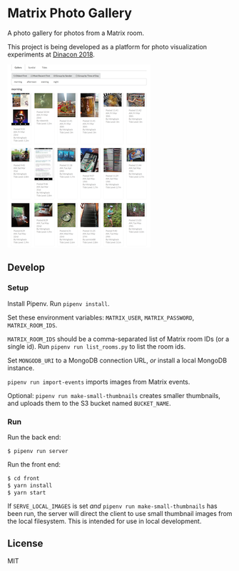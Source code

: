 # Matrix Photo Gallery

A photo gallery for photos from a Matrix room.

This project is being developed as a platform for photo visualization
experiments at [Dinacon 2018](https://www.dinacon.org).

![](./docs/screenshot.png)

## Develop

### Setup

Install Pipenv. Run `pipenv install`.

Set these environment variables: `MATRIX_USER`, `MATRIX_PASSWORD`,
`MATRIX_ROOM_IDS`.

`MATRIX_ROOM_IDS` should be a comma-separated list of Matrix room IDs (or a
single id). Run `pipenv run list_rooms.py` to list the room ids.

Set `MONGODB_URI` to a MongoDB connection URL, *or* install a local MongoDB
instance.

`pipenv run import-events` imports images from Matrix events.

Optional: `pipenv run make-small-thumbnails` creates smaller thumbnails, and uploads
them to the S3 bucket named `BUCKET_NAME`.

### Run

Run the back end:

```shell
$ pipenv run server
```

Run the front end:

```shell
$ cd front
$ yarn install
$ yarn start
```

If `SERVE_LOCAL_IMAGES` is set *and* `pipenv run make-small-thumbnails` has been
run, the server will direct the client to use small thumbnail images from the
local filesystem. This is intended for use in local development.

## License

MIT

